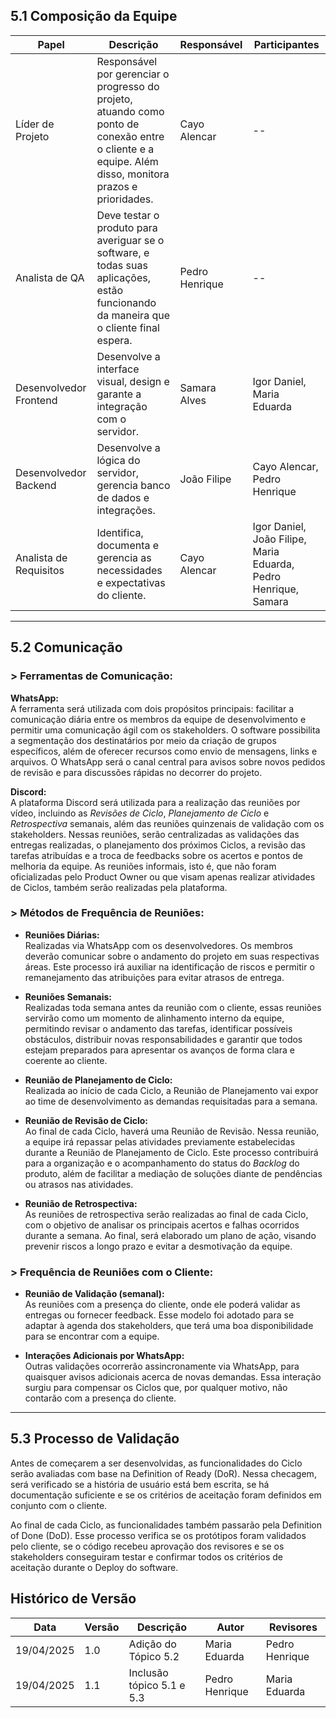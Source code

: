 ## 5.1 Composição da Equipe

| Papel                   | Descrição                                                                                                                                         | Responsável           | Participantes                            |
|-------------------------|---------------------------------------------------------------------------------------------------------------------------------------------------|------------------------|------------------------------------------|
| Líder de Projeto          | Responsável por gerenciar o progresso do projeto, atuando como ponto de conexão entre o cliente e a equipe. Além disso, monitora prazos e prioridades. | Cayo Alencar       | --                                       |
| Analista de QA          | Deve testar o produto para averiguar se o software, e todas suas aplicações, estão funcionando da maneira que o cliente final espera.              | Pedro Henrique            | --                                       |
| Desenvolvedor Frontend  | Desenvolve a interface visual, design e garante a integração com o servidor.                                                                      | Samara Alves    | Igor Daniel, Maria Eduarda                |
| Desenvolvedor Backend   | Desenvolve a lógica do servidor, gerencia banco de dados e integrações.                                                                          | João Filipe       | Cayo Alencar, Pedro Henrique                       |
| Analista de Requisitos  | Identifica, documenta e gerencia as necessidades e expectativas do cliente.                                                                       | Cayo Alencar           | Igor Daniel, João Filipe, Maria Eduarda, Pedro Henrique, Samara|

---

## 5.2 Comunicação

### > Ferramentas de Comunicação:

**WhatsApp:**  
A ferramenta será utilizada com dois propósitos principais: facilitar a comunicação diária entre os membros da equipe de desenvolvimento e permitir uma comunicação ágil com os stakeholders. O software possibilita a segmentação dos destinatários por meio da criação de grupos específicos, além de oferecer recursos como envio de mensagens, links e arquivos. O WhatsApp será o canal central para avisos sobre novos pedidos de revisão e para discussões rápidas no decorrer do projeto.

**Discord:**  
A plataforma Discord será utilizada para a realização das reuniões por vídeo, incluindo as *Revisões de Ciclo*, *Planejamento de Ciclo* e *Retrospectiva* semanais, além das reuniões quinzenais de validação com os stakeholders. Nessas reuniões, serão centralizadas as validações das entregas realizadas, o planejamento dos próximos Ciclos, a revisão das tarefas atribuídas e a troca de feedbacks sobre os acertos e pontos de melhoria da equipe. As reuniões informais, isto é, que não foram oficializadas pelo Product Owner ou que visam apenas realizar atividades de Ciclos, também serão realizadas pela plataforma.

### > Métodos de Frequência de Reuniões:

- **Reuniões Diárias:**  
  Realizadas via WhatsApp com os desenvolvedores. Os membros deverão comunicar sobre o andamento do projeto em suas respectivas áreas. Este processo irá auxiliar na identificação de riscos e permitir o remanejamento das atribuições para evitar atrasos de entrega.

- **Reuniões Semanais:**  
  Realizadas toda semana antes da reunião com o cliente, essas reuniões servirão como um momento de alinhamento interno da equipe, permitindo revisar o andamento das tarefas, identificar possíveis obstáculos, distribuir novas responsabilidades e garantir que todos estejam preparados para apresentar os avanços de forma clara e coerente ao cliente.

- **Reunião de Planejamento de Ciclo:**  
  Realizada ao início de cada Ciclo, a Reunião de Planejamento vai expor ao time de desenvolvimento as demandas requisitadas para a semana.

- **Reunião de Revisão de Ciclo:**  
  Ao final de cada Ciclo, haverá uma Reunião de Revisão. Nessa reunião, a equipe irá repassar pelas atividades previamente estabelecidas durante a Reunião de Planejamento de Ciclo. Este processo contribuirá para a organização e o acompanhamento do status do *Backlog* do produto, além de facilitar a mediação de soluções diante de pendências ou atrasos nas atividades.

- **Reunião de Retrospectiva:**  
  As reuniões de retrospectiva serão realizadas ao final de cada Ciclo, com o objetivo de analisar os principais acertos e falhas ocorridos durante a semana. Ao final, será elaborado um plano de ação, visando prevenir riscos a longo prazo e evitar a desmotivação da equipe.

### > Frequência de Reuniões com o Cliente:

- **Reunião de Validação (semanal):**  
  As reuniões com a presença do cliente, onde ele poderá validar as entregas ou fornecer feedback. Esse modelo foi adotado para se adaptar à agenda dos stakeholders, que terá uma boa disponibilidade para se encontrar com a equipe.

- **Interações Adicionais por WhatsApp:**  
  Outras validações ocorrerão assincronamente via WhatsApp, para quaisquer avisos adicionais acerca de novas demandas. Essa interação surgiu para compensar os Ciclos que, por qualquer motivo, não contarão com a presença do cliente.

---

## 5.3 Processo de Validação

Antes de começarem a ser desenvolvidas, as funcionalidades do Ciclo serão avaliadas com base na Definition of Ready (DoR). Nessa checagem, será verificado se a história de usuário está bem escrita, se há documentação suficiente e se os critérios de aceitação foram definidos em conjunto com o cliente.

Ao final de cada Ciclo, as funcionalidades também passarão pela Definition of Done (DoD). Esse processo verifica se os protótipos foram validados pelo cliente, se o código recebeu aprovação dos revisores e se os stakeholders conseguiram testar e confirmar todos os critérios de aceitação durante o Deploy do software.

## Histórico de Versão

| Data       | Versão | Descrição                  | Autor          | Revisores      | 
| ---------- | ------ | -------------------------- | -------------- | -------------- | 
| 19/04/2025 | 1.0    | Adição do Tópico 5.2       | Maria Eduarda  | Pedro Henrique |   
| 19/04/2025 | 1.1    | Inclusão tópico 5.1 e 5.3                 | Pedro Henrique | Maria Eduarda  |  


